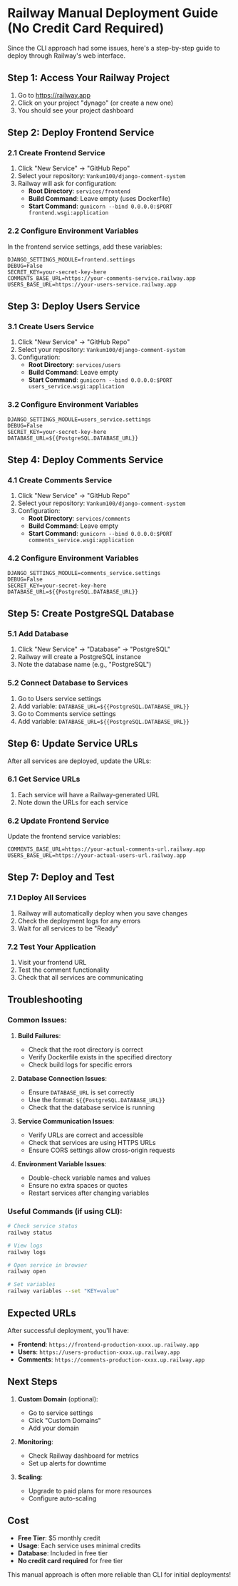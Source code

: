 # Railway Manual Deployment Guide (No Credit Card Required)

Since the CLI approach had some issues, here's a step-by-step guide to deploy through Railway's web interface.

## Step 1: Access Your Railway Project

1. Go to https://railway.app
2. Click on your project "dynago" (or create a new one)
3. You should see your project dashboard

## Step 2: Deploy Frontend Service

### 2.1 Create Frontend Service
1. Click "New Service" → "GitHub Repo"
2. Select your repository: `Vankum100/django-comment-system`
3. Railway will ask for configuration:
   - **Root Directory**: `services/frontend`
   - **Build Command**: Leave empty (uses Dockerfile)
   - **Start Command**: `gunicorn --bind 0.0.0.0:$PORT frontend.wsgi:application`

### 2.2 Configure Environment Variables
In the frontend service settings, add these variables:
```
DJANGO_SETTINGS_MODULE=frontend.settings
DEBUG=False
SECRET_KEY=your-secret-key-here
COMMENTS_BASE_URL=https://your-comments-service.railway.app
USERS_BASE_URL=https://your-users-service.railway.app
```

## Step 3: Deploy Users Service

### 3.1 Create Users Service
1. Click "New Service" → "GitHub Repo"
2. Select your repository: `Vankum100/django-comment-system`
3. Configuration:
   - **Root Directory**: `services/users`
   - **Build Command**: Leave empty
   - **Start Command**: `gunicorn --bind 0.0.0.0:$PORT users_service.wsgi:application`

### 3.2 Configure Environment Variables
```
DJANGO_SETTINGS_MODULE=users_service.settings
DEBUG=False
SECRET_KEY=your-secret-key-here
DATABASE_URL=${{PostgreSQL.DATABASE_URL}}
```

## Step 4: Deploy Comments Service

### 4.1 Create Comments Service
1. Click "New Service" → "GitHub Repo"
2. Select your repository: `Vankum100/django-comment-system`
3. Configuration:
   - **Root Directory**: `services/comments`
   - **Build Command**: Leave empty
   - **Start Command**: `gunicorn --bind 0.0.0.0:$PORT comments_service.wsgi:application`

### 4.2 Configure Environment Variables
```
DJANGO_SETTINGS_MODULE=comments_service.settings
DEBUG=False
SECRET_KEY=your-secret-key-here
DATABASE_URL=${{PostgreSQL.DATABASE_URL}}
```

## Step 5: Create PostgreSQL Database

### 5.1 Add Database
1. Click "New Service" → "Database" → "PostgreSQL"
2. Railway will create a PostgreSQL instance
3. Note the database name (e.g., "PostgreSQL")

### 5.2 Connect Database to Services
1. Go to Users service settings
2. Add variable: `DATABASE_URL=${{PostgreSQL.DATABASE_URL}}`
3. Go to Comments service settings
4. Add variable: `DATABASE_URL=${{PostgreSQL.DATABASE_URL}}`

## Step 6: Update Service URLs

After all services are deployed, update the URLs:

### 6.1 Get Service URLs
1. Each service will have a Railway-generated URL
2. Note down the URLs for each service

### 6.2 Update Frontend Service
Update the frontend service variables:
```
COMMENTS_BASE_URL=https://your-actual-comments-url.railway.app
USERS_BASE_URL=https://your-actual-users-url.railway.app
```

## Step 7: Deploy and Test

### 7.1 Deploy All Services
1. Railway will automatically deploy when you save changes
2. Check the deployment logs for any errors
3. Wait for all services to be "Ready"

### 7.2 Test Your Application
1. Visit your frontend URL
2. Test the comment functionality
3. Check that all services are communicating

## Troubleshooting

### Common Issues:

1. **Build Failures**:
   - Check that the root directory is correct
   - Verify Dockerfile exists in the specified directory
   - Check build logs for specific errors

2. **Database Connection Issues**:
   - Ensure `DATABASE_URL` is set correctly
   - Use the format: `${{PostgreSQL.DATABASE_URL}}`
   - Check that the database service is running

3. **Service Communication Issues**:
   - Verify URLs are correct and accessible
   - Check that services are using HTTPS URLs
   - Ensure CORS settings allow cross-origin requests

4. **Environment Variable Issues**:
   - Double-check variable names and values
   - Ensure no extra spaces or quotes
   - Restart services after changing variables

### Useful Commands (if using CLI):
```bash
# Check service status
railway status

# View logs
railway logs

# Open service in browser
railway open

# Set variables
railway variables --set "KEY=value"
```

## Expected URLs

After successful deployment, you'll have:
- **Frontend**: `https://frontend-production-xxxx.up.railway.app`
- **Users**: `https://users-production-xxxx.up.railway.app`
- **Comments**: `https://comments-production-xxxx.up.railway.app`

## Next Steps

1. **Custom Domain** (optional):
   - Go to service settings
   - Click "Custom Domains"
   - Add your domain

2. **Monitoring**:
   - Check Railway dashboard for metrics
   - Set up alerts for downtime

3. **Scaling**:
   - Upgrade to paid plans for more resources
   - Configure auto-scaling

## Cost

- **Free Tier**: $5 monthly credit
- **Usage**: Each service uses minimal credits
- **Database**: Included in free tier
- **No credit card required** for free tier

This manual approach is often more reliable than CLI for initial deployments!
